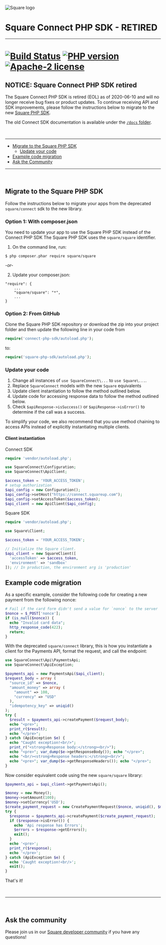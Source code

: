 ![Square logo]

# Square Connect PHP SDK - RETIRED

---

[![Build Status](https://travis-ci.org/square/connect-php-sdk.svg?branch=master)](https://travis-ci.org/square/connect-php-sdk)
[![PHP version](https://badge.fury.io/ph/square%2Fconnect.svg)](https://badge.fury.io/ph/square%2Fconnect)
[![Apache-2 license](https://img.shields.io/badge/license-Apache2-brightgreen.svg)](https://www.apache.org/licenses/LICENSE-2.0)
==================

## NOTICE: Square Connect PHP SDK retired

The Square Connect PHP SDK is retired (EOL) as of 2020-06-10 and will no longer
receive bug fixes or product updates. To continue receiving API and SDK
improvements, please follow the instructions below to migrate to the new
[Square PHP SDK].


The old Connect SDK documentation is available under the
[`/docs` folder](./docs/README.md).

<br/>

---

* [Migrate to the Square PHP SDK](#migrate-to-the-square-php-sdk)
  * [Update your code](#update-your-code)
* [Example code migration](#example-code-migration)
* [Ask the Community](#ask-the-community)

---

<br/>

## Migrate to the Square PHP SDK

Follow the instructions below to migrate your apps from the deprecated
`square/connect` sdk to the new library.

### Option 1: With composer.json
You need to update your app to use the Square PHP SDK instead of the Connect PHP SDK
The Square PHP SDK uses the `square/square` identifier.

1. On the command line, run:
```
$ php composer.phar require square/square
```
*-or-*

2. Update your composer.json:
```
"require": {
    ...
    "square/square": "*",
    ...
}
```

### Option 2: From GitHub
Clone the Square PHP SDK repository or download the zip into your project folder and
then update the following line in your code from

```php
require('connect-php-sdk/autoload.php');
```
to:

```php
require('square-php-sdk/autoload.php');
```

### Update your code

1. Change all instances of `use SquareConnect\...` to `use Square\...`.
1. Replace `SquareConnect` models with the new `Square` equivalents
1. Update client instantiation to follow the method outlined below.
1. Update code for accessing response data to follow the method outlined below.
1. Check `$apiResponse->isSuccess()` or `$apiResponse->isError()` to determine if the call was a success.

To simplify your code, we also recommend that you use method chaining to access
APIs instead of explicitly instantiating multiple clients.

#### Client instantiation

Connect SDK
```php
require 'vendor/autoload.php';

use SquareConnect\Configuration;
use SquareConnect\ApiClient;

$access_token = 'YOUR_ACCESS_TOKEN';
# setup authorization
$api_config = new Configuration();
$api_config->setHost("https://connect.squareup.com");
$api_config->setAccessToken($access_token);
$api_client = new ApiClient($api_config);

```
Square SDK

```php
require 'vendor/autoload.php';

use Square\Client;

$access_token = 'YOUR_ACCESS_TOKEN';

// Initialize the Square client.
$api_client = new SquareClient([
  'accessToken' => $access_token,
  'environment' => 'sandbox'
]); // In production, the environment arg is 'production'
```

## Example code migration

As a specific example, consider the following code for creating a new payment
from the following nonce:

```php
# Fail if the card form didn't send a value for `nonce` to the server
$nonce = $_POST['nonce'];
if (is_null($nonce)) {
  echo "Invalid card data";
  http_response_code(422);
  return;
}
```

With the deprecated `square/connect` library, this is how you instantiate a client
for the Payments API, format the request, and call the endpoint:

```php
use SquareConnect\Api\PaymentsApi;
use SquareConnect\ApiException;

$payments_api = new PaymentsApi($api_client);
$request_body = array (
  "source_id" => $nonce,
  "amount_money" => array (
    "amount" => 100,
    "currency" => "USD"
  ),
  "idempotency_key" => uniqid()
);
try {
  $result = $payments_api->createPayment($request_body);
  echo "<pre>";
  print_r($result);
  echo "</pre>";
} catch (ApiException $e) {
  echo "Caught exception!<br/>";
  print_r("<strong>Response body:</strong><br/>");
  echo "<pre>"; var_dump($e->getResponseBody()); echo "</pre>";
  echo "<br/><strong>Response headers:</strong><br/>";
  echo "<pre>"; var_dump($e->getResponseHeaders()); echo "</pre>";
}
```

Now consider equivalent code using the new `square/square` library:

```php
$payments_api = $api_client->getPaymentsApi();

$money = new Money();
$money->setAmount(100);
$money->setCurrency('USD');
$create_payment_request = new CreatePaymentRequest($nonce, uniqid(), $money);
try {
  $response = $payments_api->createPayment($create_payment_request);
  if ($response->isError()) {
    echo 'Api response has Errors';
    $errors = $response->getErrors();
    exit();
  }
  echo '<pre>';
  print_r($response);
  echo '</pre>';
} catch (ApiException $e) {
  echo 'Caught exception!<br/>';
  exit();
}
```

That's it!



<br/>

---

<br/>

## Ask the community

Please join us in our [Square developer community] if you have any questions!


[//]: # "Link anchor definitions"
[Square Logo]: https://docs.connect.squareup.com/images/github/github-square-logo.svg
[Square PHP SDK]: https://github.com/square/square-php-sdk
[Square developer community]: https://squ.re/slack